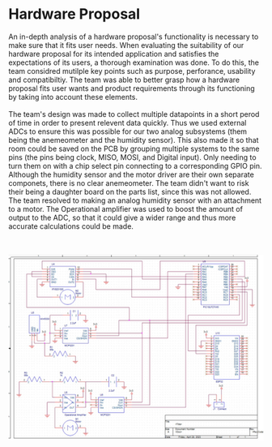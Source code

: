 <h1><b>Hardware Proposal</b></h1>
An in-depth analysis of a hardware proposal's functionality is necessary to make sure that it fits user needs. 
When evaluating the suitability of our hardware proposal for its intended application and satisfies the expectations of its users, a thorough examination was done. To do this, the team considred mutilple key points such as purpose, perforance, usability and compatibiltiy. The team was able to better grasp how a hardware proposal fits user wants and product requirements through its functioning by taking into account these elements. 
<br>
<br>
The team's design was made to collect multiple datapoints in a short perod of time in order to present relevent data quickly. Thus we used external ADCs to ensure this was possible for our two analog subsystems (them being the anemeometer and the humidity sensor). This also made it so that room could be saved on the PCB by grouping multiple systems to the same pins (the pins being clock, MISO, MOSI, and Digital input). Only needing to turn them on with a chip select pin connecting to a corresponding GPIO pin. 
<br>
Although the humidity sensor and the motor driver are their own separate componets, there is no clear anemeometer. The team didn't want to risk their being a daughter board on the parts list, since this was not allowed. The team resolved to making an analog humidity sensor with an attachment to a motor. The Operational amplifier was used to boost the amount of output to the ADC, so that it could give a wider range and thus more accurate calculations could be made.


<br><br>
![Diagram](HardwareProposal.jpg)
<br>

